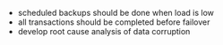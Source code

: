 - scheduled backups should be done when load is low
- all transactions should be completed before failover
- develop root cause analysis of data corruption